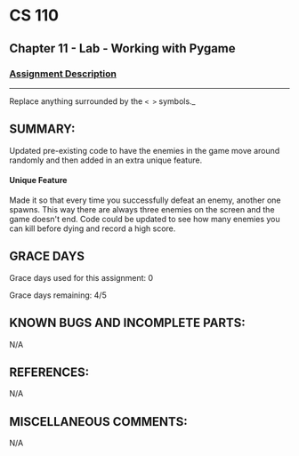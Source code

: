 # CS 110
## Chapter 11 - Lab - Working with Pygame


### [Assignment Description](https://docs.google.com/document/d/1kFLQs7Lepb8hcYOrZq5scmRmdcNkIwWZ6Kb85_0bCVY/edit?usp=sharing)

***
Replace anything surrounded by the `< >` symbols._

## SUMMARY:
 Updated pre-existing code to have the enemies in the game move around randomly and then added in an extra unique feature.
#### Unique Feature
 Made it so that every time you successfully defeat an enemy, another one spawns. This way there are always three enemies on the screen and the game doesn't end. Code could be updated to see how many enemies you can kill before dying and record a high score.

## GRACE DAYS
Grace days used for this assignment: 0

Grace days remaining: 4/5

## KNOWN BUGS AND INCOMPLETE PARTS:
 N/A

## REFERENCES:
 N/A

## MISCELLANEOUS COMMENTS:
 N/A
